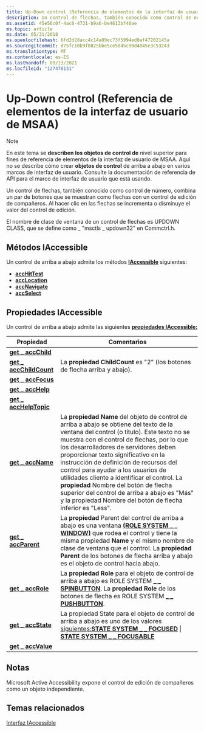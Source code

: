 ```yaml
---
title: Up-Down control (Referencia de elementos de la interfaz de usuario de MSAA)
description: Un control de flechas, también conocido como control de número, combina un par de botones que se muestran como flechas con un control de edición de compañeros. Al hacer clic en las flechas se incrementa o disminuye el valor del control de edición.
ms.assetid: 45e56c0f-4ac6-4731-b9a6-be4613bf40ae
ms.topic: article
ms.date: 05/31/2018
ms.openlocfilehash: 6fd2d28acc4c14a89ec73f5994ed0af47202145a
ms.sourcegitcommit: d75fc10b9f0825bbe5ce5045c90d4045e3c53243
ms.translationtype: MT
ms.contentlocale: es-ES
ms.lasthandoff: 09/13/2021
ms.locfileid: "127476131"
---
```

# <a name="up-down-control-msaa-ui-element-reference"></a>Up-Down control (Referencia de elementos de la interfaz de usuario de MSAA)

> [!Note]  
> En este tema se **describen los objetos de control de** nivel superior para fines de referencia de elementos de la interfaz de usuario de MSAA. Aquí no se describe cómo crear **objetos de control** de arriba a abajo en varios marcos de interfaz de usuario. Consulte la documentación de referencia de API para el marco de interfaz de usuario que está usando.

 

Un control de flechas, también conocido como control de número, combina un par de botones que se muestran como flechas con un control de edición de compañeros. Al hacer clic en las flechas se incrementa o disminuye el valor del control de edición.

El nombre de clase de ventana de un control de flechas es UPDOWN CLASS, que se define como \_ "msctls \_ updown32" en Commctrl.h.

## <a name="iaccessible-methods"></a>Métodos IAccessible

Un control de arriba a abajo admite los métodos [**IAccessible**](/windows/desktop/api/oleacc/nn-oleacc-iaccessible) siguientes:

-   [**accHitTest**](/windows/desktop/api/Oleacc/nf-oleacc-iaccessible-acchittest)
-   [**accLocation**](/windows/desktop/api/Oleacc/nf-oleacc-iaccessible-acclocation)
-   [**accNavigate**](/windows/desktop/api/Oleacc/nf-oleacc-iaccessible-accnavigate)
-   [**accSelect**](/windows/desktop/api/Oleacc/nf-oleacc-iaccessible-accselect)

## <a name="iaccessible-properties"></a>Propiedades IAccessible

Un control de arriba a abajo admite las siguientes [**propiedades IAccessible:**](/windows/desktop/api/oleacc/nn-oleacc-iaccessible)



| Propiedad                                                                 | Comentarios                                                                                                                                                                                                                                                                                                                                                                                                                                                                      |
|--------------------------------------------------------------------------|-------------------------------------------------------------------------------------------------------------------------------------------------------------------------------------------------------------------------------------------------------------------------------------------------------------------------------------------------------------------------------------------------------------------------------------------------------------------------------|
| [**get \_ accChild**](/windows/desktop/api/Oleacc/nf-oleacc-iaccessible-get_accchild)           |                                                                                                                                                                                                                                                                                                                                                                                                                                                                               |
| [**get \_ accChildCount**](/windows/desktop/api/Oleacc/nf-oleacc-iaccessible-get_accchildcount) | La **propiedad ChildCount** es "2" (los botones de flecha arriba y abajo).                                                                                                                                                                                                                                                                                                                                                                                                           |
| [**get \_ accFocus**](/windows/desktop/api/Oleacc/nf-oleacc-iaccessible-get_accfocus)           |                                                                                                                                                                                                                                                                                                                                                                                                                                                                               |
| [**get \_ accHelp**](/windows/desktop/api/Oleacc/nf-oleacc-iaccessible-get_acchelp)             |                                                                                                                                                                                                                                                                                                                                                                                                                                                                               |
| [**get \_ accHelpTopic**](/windows/desktop/api/Oleacc/nf-oleacc-iaccessible-get_acchelptopic)   |                                                                                                                                                                                                                                                                                                                                                                                                                                                                               |
| [**get \_ accName**](/windows/desktop/api/Oleacc/nf-oleacc-iaccessible-get_accname)             | La **propiedad Name** del objeto de control de arriba a abajo se obtiene del texto de la ventana del control (o título). Este texto no se muestra con el control de flechas, por lo que los desarrolladores de servidores deben proporcionar texto significativo en la instrucción de definición de recursos del control para ayudar a los usuarios de utilidades cliente a identificar el control. La **propiedad** Nombre del botón de flecha superior del control de  arriba a abajo es "Más" y la propiedad Nombre del botón de flecha inferior es "Less". |
| [**get \_ accParent**](/windows/desktop/api/Oleacc/nf-oleacc-iaccessible-get_accparent)         | La **propiedad** Parent del control de arriba a abajo es una ventana [**(ROLE SYSTEM \_ \_ WINDOW)**](object-roles.md) que rodea el control y tiene la misma propiedad **Name** y el mismo nombre de clase de ventana que el control. La **propiedad Parent** de los botones de flecha arriba y abajo es el objeto de control hacia abajo.                                                                                                                                                    |
| [**get \_ accRole**](/windows/desktop/api/Oleacc/nf-oleacc-iaccessible-get_accrole)             | La **propiedad Role** para el objeto de control de arriba a abajo es ROLE SYSTEM [**\_ \_ SPINBUTTON**](object-roles.md). La **propiedad Role** de los botones de flecha es ROLE SYSTEM [**\_ \_ PUSHBUTTON**](object-roles.md).                                                                                                                                                                                                                          |
| [**get \_ accState**](/windows/desktop/api/Oleacc/nf-oleacc-iaccessible-get_accstate)           | La propiedad State para el objeto de control de arriba a abajo es uno de los valores [siguientes:](object-state-constants.md)[**STATE SYSTEM \_ \_ FOCUSED**](object-state-constants.md) \| [**STATE SYSTEM \_ \_ FOCUSABLE**](object-state-constants.md)<br/>                                                                                                                                                                                      |
| [**get \_ accValue**](/windows/desktop/api/Oleacc/nf-oleacc-iaccessible-get_accvalue)           |                                                                                                                                                                                                                                                                                                                                                                                                                                                                               |



 

## <a name="notes"></a>Notas

Microsoft Active Accessibility expone el control de edición de compañeros como un objeto independiente.

## <a name="related-topics"></a>Temas relacionados

<dl> <dt>

[Interfaz IAccessible](/windows/desktop/api/oleacc/nn-oleacc-iaccessible)
</dt> </dl>

 

 





